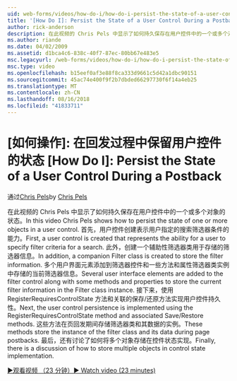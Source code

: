 ```yaml
---
uid: web-forms/videos/how-do-i/how-do-i-persist-the-state-of-a-user-control-during-a-postback
title: '[How Do I]: Persist the State of a User Control During a Postback | Microsoft Docs'
author: rick-anderson
description: 在此视频的 Chris Pels 中显示了如何持久保存在用户控件中的一个或多个对象的状态。 首先，将创建一个用户控件表示 abilit...
ms.author: riande
ms.date: 04/02/2009
ms.assetid: d1bca4c6-838c-40f7-87ec-80bb67e483e5
msc.legacyurl: /web-forms/videos/how-do-i/how-do-i-persist-the-state-of-a-user-control-during-a-postback
msc.type: video
ms.openlocfilehash: b15eef0af3e88f8ca333d9661c5d42a1dbc90151
ms.sourcegitcommit: 45ac74e400f9f2b7dbded66297730f6f14a4eb25
ms.translationtype: MT
ms.contentlocale: zh-CN
ms.lasthandoff: 08/16/2018
ms.locfileid: "41833711"
---
```

<a name="how-do-i-persist-the-state-of-a-user-control-during-a-postback"></a>[如何操作]: 在回发过程中保留用户控件的状态
[How Do I]: Persist the State of a User Control During a Postback
====================
<span data-ttu-id="a03aa-104">通过[Chris Pels](https://twitter.com/chrispels)</span><span class="sxs-lookup"><span data-stu-id="a03aa-104">by [Chris Pels](https://twitter.com/chrispels)</span></span>

<span data-ttu-id="a03aa-105">在此视频的 Chris Pels 中显示了如何持久保存在用户控件中的一个或多个对象的状态。</span><span class="sxs-lookup"><span data-stu-id="a03aa-105">In this video Chris Pels shows how to persist the state of one or more objects in a user control.</span></span> <span data-ttu-id="a03aa-106">首先，用户控件创建表示用户指定的搜索筛选器条件的能力。</span><span class="sxs-lookup"><span data-stu-id="a03aa-106">First, a user control is created that represents the ability for a user to specify filter criteria for a search.</span></span> <span data-ttu-id="a03aa-107">此外，创建一个辅助性筛选器类用于存储的筛选器信息。</span><span class="sxs-lookup"><span data-stu-id="a03aa-107">In addition, a companion Filter class is created to store the filter information.</span></span> <span data-ttu-id="a03aa-108">多个用户界面元素添加到筛选器控件和一些方法和属性筛选器类实例中存储的当前筛选器信息。</span><span class="sxs-lookup"><span data-stu-id="a03aa-108">Several user interface elements are added to the filter control along with some methods and properties to store the current filter information in the Filter class instance.</span></span> <span data-ttu-id="a03aa-109">接下来，使用 RegisterRequiresControlState 方法和关联的保存/还原方法实现用户控件持久性。</span><span class="sxs-lookup"><span data-stu-id="a03aa-109">Next, the user control persistence is implemented using the RegisterRequiresControlState method and associated Save/Restore methods.</span></span> <span data-ttu-id="a03aa-110">这些方法在页回发期间存储筛选器类和其数据的实例。</span><span class="sxs-lookup"><span data-stu-id="a03aa-110">These methods store the instance of the filter class and its data during page postbacks.</span></span> <span data-ttu-id="a03aa-111">最后，还有讨论了如何将多个对象存储在控件状态实现。</span><span class="sxs-lookup"><span data-stu-id="a03aa-111">Finally, there is a discussion of how to store multiple objects in control state implementation.</span></span>

[<span data-ttu-id="a03aa-112">&#9654;观看视频 （23 分钟）</span><span class="sxs-lookup"><span data-stu-id="a03aa-112">&#9654; Watch video (23 minutes)</span></span>](https://channel9.msdn.com/Blogs/ASP-NET-Site-Videos/how-do-i-persist-the-state-of-a-user-control-during-a-postback)
